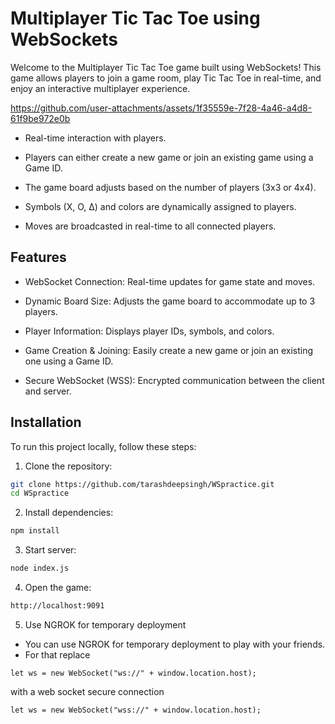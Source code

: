 # Multiplayer Tic Tac Toe using WebSockets
Welcome to the Multiplayer Tic Tac Toe game built using WebSockets! This game allows players to join a game room, play Tic Tac Toe in real-time, and enjoy an interactive multiplayer experience.


https://github.com/user-attachments/assets/1f35559e-7f28-4a46-a4d8-61f9be972e0b


- Real-time interaction with players.

- Players can either create a new game or join an existing game using a Game ID.

- The game board adjusts based on the number of players (3x3 or 4x4).

- Symbols (X, O, ∆) and colors are dynamically assigned to players.

- Moves are broadcasted in real-time to all connected players.

## Features
- WebSocket Connection: Real-time updates for game state and moves.

- Dynamic Board Size: Adjusts the game board to accommodate up to 3 players.

- Player Information: Displays player IDs, symbols, and colors.

- Game Creation & Joining: Easily create a new game or join an existing one using a Game ID.

- Secure WebSocket (WSS): Encrypted communication between the client and server.

## Installation
To run this project locally, follow these steps:

1. Clone the repository:
```bash
git clone https://github.com/tarashdeepsingh/WSpractice.git
cd WSpractice
```

2. Install dependencies:
```bash
npm install
```

3. Start server:
```bash
node index.js
```

4. Open the game:
```bash
http://localhost:9091
```
5. Use NGROK for temporary deployment
- You can use NGROK for temporary deployment to play with your friends.
- For that replace

`let ws = new WebSocket("ws://" + window.location.host);`

with a web socket secure connection

`let ws = new WebSocket("wss://" + window.location.host);`
